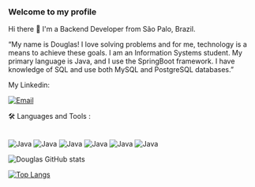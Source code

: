 ### Welcome to my profile

Hi there 👋
I'm a Backend Developer from São Palo, Brazil.

“My name is Douglas! I love solving problems and for me, technology is a means to achieve these goals. I am an Information Systems student. My primary language is Java, and I use the SpringBoot framework. I have knowledge of SQL and use both MySQL and PostgreSQL databases.”

My Linkedin:

[![Email](https://img.shields.io/badge/LinkedIn-0077B5?style=for-the-badge&logo=linkedin&logoColor=white
)](https://www.linkedin.com/in/douglas-nascimento-323043269/)


🛠️ Languages and Tools :

<div style="display: inline_block"><br/>
    <img align="center" alt="Java" src="https://img.shields.io/badge/Java-ED8B00?style=for-the-badge&logo=openjdk&logoColor=white" />
    <img align="center" alt="Java" src="https://img.shields.io/badge/Spring-6DB33F?style=for-the-badge&logo=spring&logoColor=white" />
     <img align="center" alt="Java" src="https://img.shields.io/badge/Angular-DD0031?style=for-the-badge&logo=angular&logoColor=white" />
     <img align="center" alt="Java" src="https://img.shields.io/badge/MySQL-00000F?style=for-the-badge&logo=mysql&logoColor=white" />
     <img align="center" alt="Java" src="https://img.shields.io/badge/PostgreSQL-316192?style=for-the-badge&logo=postgresql&logoColor=white" />
      <img align="center" alt="Java" src="https://img.shields.io/badge/Trello-0052CC?style=for-the-badge&logo=trello&logoColor=white" />
</div>

![Douglas GitHub stats](https://github-readme-stats.vercel.app/api?username=devDouglasN&show_icons=true&theme=radical)

[![Top Langs](https://github-readme-stats.vercel.app/api/top-langs/?username=devDouglasn&layout=donut)](https://github.com/anuraghazra/github-readme-stats)
